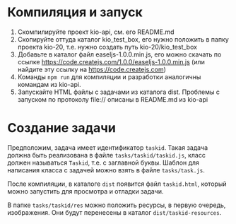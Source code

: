 # Компиляция и запуск

1. Скомпилируйте проект kio-api, см. его README.md
1. Скопируйте оттуда каталог kio_test_box, его нужно положить в папку проекта kio-20, т.е. нужно создать путь kio-20/kio_test_box
1. Добавьте в каталог файл easeljs-1.0.0.min.js, его можно скачать по ссылке https://code.createjs.com/1.0.0/easeljs-1.0.0.min.js
(или найдите эту ссылку на https://code.createjs.com)
1. Команды `npm run` для компиляции и разработки аналогичны командам из kio-api.
1. Запускайте HTML файлы с задачами из каталога dist. Проблемы с запуском по протоколу file:// описаны
   в README.md из kio-api
   
# Создание задачи

Предположим, задача имеет идентификатор `taskid`. Такая задача должна быть реализована в файле `tasks/taskid/taskid.js`, класс
должен называться `Taskid`, т.е. с заглавной буквы. Шаблон для написания класса с задачей можно взять в файле `tasks/task.js`.

После компиляции, в каталоге `dist` появится файл `taskid.html`, который можно запустить для просмотра и отладки задачи.

В папке `tasks/taskid/res` можно положить ресурсы, в первую очередь, изображения. Они будут перенесены в каталог
`dist/taskid-resources`.